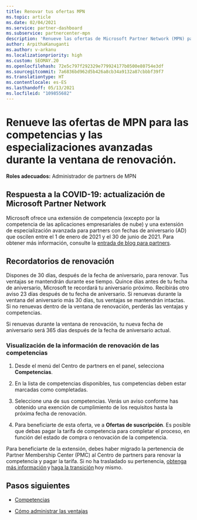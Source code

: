 ```yaml
---
title: Renovar tus ofertas MPN
ms.topic: article
ms.date: 02/04/2021
ms.service: partner-dashboard
ms.subservice: partnercenter-mpn
description: 'Renueve las ofertas de Microsoft Partner Network (MPN) para las competencias y especializaciones avanzadas: la ventana de renovación comienza un día después del aniversario de la fecha de compra.'
author: ArpithaKanuganti
ms.author: v-arkanu
ms.localizationpriority: high
ms.custom: SEOMAY.20
ms.openlocfilehash: 72e5c797f292329e779924177b0500e80754e3df
ms.sourcegitcommit: 7a6836bd962d5b426a8cb34a9132a87cbbbf39f7
ms.translationtype: HT
ms.contentlocale: es-ES
ms.lasthandoff: 05/13/2021
ms.locfileid: "109855682"
---
```

# <a name="renew-your-mpn-offers-for-competencies-and-advanced-specializations-during-the-renewal-window"></a>Renueve las ofertas de MPN para las competencias y las especializaciones avanzadas durante la ventana de renovación.

**Roles adecuados:** Administrador de partners de MPN

## <a name="responding-to-covid-19-microsoft-partner-network-update"></a>Respuesta a la COVID-19: actualización de Microsoft Partner Network

Microsoft ofrece una extensión de competencia (excepto por la competencia de las aplicaciones empresariales de nube) y una extensión de especialización avanzada para partners con fechas de aniversario (AD) que oscilen entre el 1 de enero de 2021 y el 30 de junio de 2021. Para obtener más información, consulte la [entrada de blog para partners](https://blogs.partner.microsoft.com/mpn/responding-to-covid-19-microsoft-partner-network/).

## <a name="renewal-reminders"></a>Recordatorios de renovación

Dispones de 30 días, después de la fecha de aniversario, para renovar. Tus ventajas se mantendrán durante ese tiempo. Quince días antes de tu fecha de aniversario, Microsoft te recordará tu aniversario próximo. Recibirás otro aviso 23 días después de tu fecha de aniversario. Si renuevas durante la ventana del aniversario más 30 días, tus ventajas se mantendrán intactas. Si no renuevas dentro de la ventana de renovación, perderás las ventajas y competencias.

Si renuevas durante la ventana de renovación, tu nueva fecha de aniversario será 365 días después de la fecha de aniversario actual.

### <a name="how-to-view-competency-renewal-information"></a>Visualización de la información de renovación de las competencias

1. Desde el menú del Centro de partners en el panel, selecciona **Competencias**.  

2. En la lista de competencias disponibles, tus competencias deben estar marcadas como completadas.  

3. Seleccione una de sus competencias. Verás un aviso conforme has obtenido una exención de cumplimiento de los requisitos hasta la próxima fecha de renovación.

4. Para beneficiarte de esta oferta, ve a **Ofertas de suscripción**. Es posible que debas pagar la tarifa de competencia para completar el proceso, en función del estado de compra o renovación de la competencia.

Para beneficiarte de la extensión, debes haber migrado la pertenencia de Partner Membership Center (PMC) al Centro de partners para renovar la competencia y pagar la tarifa. Si no ha trasladado su pertenencia, [obtenga más información](prepare-pmc-pc-migration.md) y [haga la transición](https://partners.microsoft.com/partnerprogram/Welcome.aspx) hoy mismo.  

## <a name="next-steps"></a>Pasos siguientes

- [Competencias](learn-about-competencies.md)

- [Cómo administrar las ventajas](manage-your-partner-network-benefits.md)

